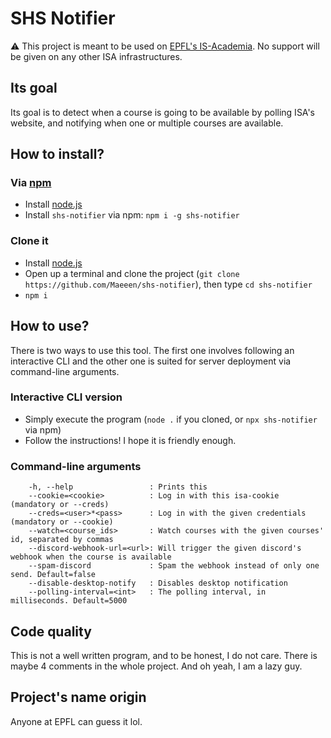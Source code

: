 # SHS Notifier

:warning: This project is meant to be used on [EPFL's IS-Academia](https://isa.epfl.ch). No support will be given on any other ISA infrastructures.

## Its goal

Its goal is to detect when a course is going to be available by polling ISA's website, and notifying when one or multiple courses are available.

## How to install?

### Via [npm](https://www.npmjs.com/package/shs-notifier)

* Install [node.js](https://nodejs.org/en/download)
* Install `shs-notifier` via npm: `npm i -g shs-notifier`

### Clone it

* Install [node.js](https://nodejs.org/en/download)
* Open up a terminal and clone the project (`git clone https://github.com/Maeeen/shs-notifier`), then type `cd shs-notifier`
* `npm i`

## How to use?

There is two ways to use this tool. The first one involves following an interactive CLI and the other one is suited for server deployment via command-line arguments.

### Interactive CLI version

* Simply execute the program (`node .` if you cloned, or `npx shs-notifier` via npm)
* Follow the instructions! I hope it is friendly enough.

### Command-line arguments

```
    -h, --help                 : Prints this
    --cookie=<cookie>          : Log in with this isa-cookie (mandatory or --creds)
    --creds=<user>*<pass>      : Log in with the given credentials (mandatory or --cookie)
    --watch=<course_ids>       : Watch courses with the given courses' id, separated by commas
    --discord-webhook-url=<url>: Will trigger the given discord's webhook when the course is available
    --spam-discord             : Spam the webhook instead of only one send. Default=false
    --disable-desktop-notify   : Disables desktop notification
    --polling-interval=<int>   : The polling interval, in milliseconds. Default=5000
```


## Code quality

This is not a well written program, and to be honest, I do not care. There is maybe 4 comments in the whole project. And oh yeah, I am a lazy guy.

## Project's name origin

Anyone at EPFL can guess it lol.
